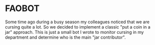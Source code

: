 # FAOBOT
Some time ago during a busy season my colleagues noticed that we are cursing quite a lot. So we decided to implement a classic "put a coin in a jar" approach.
This is just a small bot I wrote to monitor cursing in my department and determine who is the main "jar contributor". 
